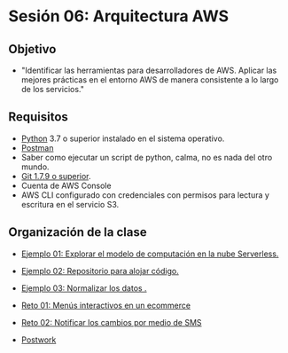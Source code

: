 # Sesión 06: Arquitectura AWS

## Objetivo

- "Identificar las herramientas para desarrolladores de AWS.
Aplicar las mejores prácticas en el entorno AWS de manera consistente a lo largo de los servicios."

## Requisitos

- [Python](https://www.python.org/downloads/) 3.7 o superior instalado en el sistema operativo.
- [Postman](https://www.postman.com/product/rest-client/)
- Saber como ejecutar un script de python, calma, no es nada del otro mundo.
-  [Git 1.7.9 o superior](https://git-scm.com/downloads).
- Cuenta de AWS Console
- AWS CLI configurado con credenciales con permisos para lectura y escritura en el servicio S3.

## Organización de la clase

- [Ejemplo 01: Explorar el modelo de computación en la nube Serverless.](https://github.com/beduExpert/AWS-Cloud-Foundations2020/tree/main/Sesión%2007/Ejemplo%2001)

- [Ejemplo 02: Repositorio para alojar código.](https://github.com/beduExpert/AWS-Cloud-Foundations2020/tree/main/Sesión%2007/Ejemplo%2002)

- [Ejemplo 03: Normalizar los datos .](https://github.com/beduExpert/AWS-Cloud-Foundations2020/tree/main/Sesión%2007/Ejemplo%2002)

- [Reto 01: Menús interactivos en un ecommerce](https://github.com/beduExpert/AWS-Cloud-Foundations2020/tree/main/Sesión%2007/Reto%2001)

- [Reto 02: Notificar los cambios por medio de SMS](https://github.com/beduExpert/AWS-Cloud-Foundations2020/tree/main/Sesión%2007/Reto%2001)

- [Postwork](https://github.com/beduExpert/AWS-Cloud-Foundations2020/blob/main/Sesión%2007/Postwork.md)


